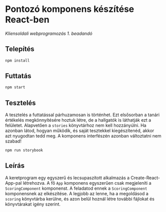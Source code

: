 # Pontozó komponens készítése React-ben

_Kliensoldali webprogramozás 1. beadandó_


## Telepítés

```bash
npm install
```

## Futtatás

```bash
npm start
```

## Tesztelés

A tesztelés a futtatással párhuzamosan is történhet. Ezt elsősorban a tanári értékelés megkönnyítésére hoztuk létre, de a hallgatók is láthatják ezt a felületet. Alapvetően a `stories` könyvtárhoz nem kell hozzányúlni. Ha azonban látod, hogyan működik, és saját tesztekkel kiegészítenéd, akkor azt nyugodtan tedd meg. A komponens interfészén azonban változtatni nem szabad!

```bash
npm run storybook
```

## Leírás

A keretprogram egy egyszerű és lecsupaszított alkalmazás a Create-React-App-pal létrehozva. A fő `App` komponens egyszerűen csak megjeleníti a `ScoringComponent` komponenst. A feladatod ennek a `ScoringComponent` komponensnek az elkészítése. A legjobb az lenne, ha a megoldásod a `scoring` könyvtárba kerülne, és azon belül hoznál létre további fájlokat és könyvtárakat igény szerint.
